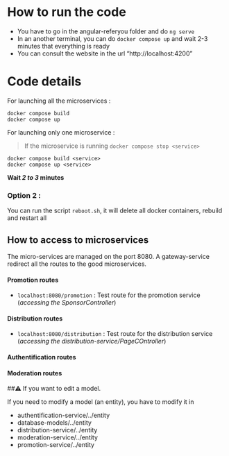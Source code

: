 # How to run the code

- You have to go in the angular-referyou folder and do `ng serve`
- In an another terminal, you can do `docker compose up` and wait 2-3 minutes that everything is ready
- You can consult the website in the url “http://localhost:4200”

# Code details


For launching all the microservices : 
```
docker compose build
docker compose up
```


For launching only one microservice :
> If the microservice is running `docker compose stop <service>`

```
docker compose build <service>
docker compose up <service>
```
**Wait _2 to 3_ minutes**

### Option 2 :
You can run the script `reboot.sh`, it will delete all docker containers, rebuild and restart all

## How to access to microservices

The micro-services are managed on the port 8080. A gateway-service redirect all
the routes to the good microservices.

#### Promotion routes
- `localhost:8080/promotion` : Test route for the promotion service (_accessing the SponsorController_)

#### Distribution routes
- `localhost:8080/distribution` : Test route for the distribution service (_accessing the distribution-service/PageCOntroller_)

#### Authentification routes


#### Moderation routes


##⚠️ If you want to edit a model.

If you need to modify a model (an entity), you have to modify it in 
- authentification-service/../entity
- database-models/../entity
- distribution-service/../entity
- moderation-service/../entity
- promotion-service/../entity
